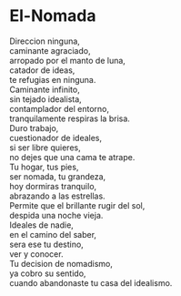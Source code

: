 # El-Nomada
Direccion ninguna,</br>
caminante agraciado,</br>
arropado por el manto de luna,</br>
catador de ideas,</br>
te refugias en ninguna.</br>
Caminante infinito,</br>
sin tejado idealista,</br>
contamplador del entorno,</br>
tranquilamente respiras la brisa.</br>
Duro trabajo,</br>
cuestionador de ideales,</br>
si ser libre quieres,</br>
no dejes que una cama te atrape.</br>
Tu hogar, tus pies,</br>
ser nomada, tu grandeza,</br>
hoy dormiras tranquilo,</br>
abrazando a las estrellas.</br>
Permite que el brillante rugir del sol,</br>
despida una noche vieja.</br>
Ideales de nadie,</br>
en el camino del saber,</br>
sera ese tu destino,</br>
ver y conocer.</br>
Tu decision de nomadismo,</br>
ya cobro su sentido,</br>
cuando abandonaste tu casa del idealismo.</br>
